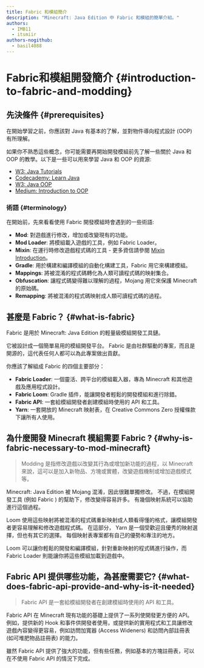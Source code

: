 ```yaml
---
title: Fabric 和模組簡介
description: "Minecraft: Java Edition 中 Fabric 和模組的簡單介紹。"
authors:
  - IMB11
  - itsmiir
authors-nogithub:
  - basil4088
---
```


# Fabric和模組開發簡介 {#introduction-to-fabric-and-modding}

## 先決條件 {#prerequisites}

在開始學習之前，你應該對 Java 有基本的了解，並對物件導向程式設計 (OOP) 有所理解。

如果你不熟悉這些概念，你可能需要再開始開發模組前先了解一些關於 Java 和 OOP 的教學。以下是一些可以用來學習 Java 和 OOP 的資源:

- [W3: Java Tutorials](https://www.w3schools.com/java/)
- [Codecademy: Learn Java](https://www.codecademy.com/learn/learn-java)
- [W3: Java OOP](https://www.w3schools.com/java/java_oop.asp)
- [Medium: Introduction to OOP](https://medium.com/@Adekola_Olawale/beginners-guide-to-object-oriented-programming-a94601ea2fbd)

### 術語 {#terminology}

在開始前，先來看看使用 Fabric 開發模組時會遇到的一些術語:

- **Mod**: 對遊戲進行修改，增加或改變現有的功能。
- **Mod Loader**: 將模組載入遊戲的工具，例如 Fabric Loader。
- **Mixin**: 在運行時修改遊戲程式碼的工具 - 更多資信請參閱 [Mixin Introduction](https://fabricmc.net/wiki/tutorial:mixin_introduction)。
- **Gradle**: 用於構建和編譯模組的自動化構建工具，Fabric 用它來構建模組。
- **Mappings**: 將被混淆的程式碼轉化為人類可讀程式碼的映射集合。
- **Obfuscation**: 讓程式碼變得難以理解的過程，Mojang 用它來保護 Minecraft 的原始碼。
- **Remapping**: 將被混淆的程式碼映射成人類可讀程式碼的過程。

## 甚麼是 Fabric？ {#what-is-fabric}

Fabric 是用於 Minecraft: Java Edition 的輕量級模組開發工具鏈。

它被設計成一個簡單易用的模組開發平台。 Fabric 是由社群驅動的專案，而且是開源的，這代表任何人都可以為此專案做出貢獻。

你應該了解組成 Fabric 的四個主要部分：

- **Fabric Loader**: 一個靈活、跨平台的模組載入器，專為 Minecraft 和其他遊戲及應用程式設計。
- **Fabric Loom**: Gradle 插件，能讓開發者輕鬆的開發模組和進行除錯。
- **Fabric API**: 一套給模組開發者創建模組時使用的 API 和工具。
- **Yarn**: 一套開放的 Minecraft 映射表，在 Creative Commons Zero 授權條款下讓所有人使用。

## 為什麼開發 Minecraft 模組需要 Fabric ? {#why-is-fabric-necessary-to-mod-minecraft}

> Modding 是指修改遊戲以改變其行為或增加新功能的過程，以 Minecraft 來說，這可以是加入新物品、方塊或實體，改變遊戲機制或增加遊戲模式等。

Minecraft: Java Edition 被 Mojang 混淆，因此很難單獨修改。 不過，在模組開發工具 (例如 Fabric ) 的幫助下，修改變得容易許多。 有幾個映射系統可以協助進行這個過程。

Loom 使用這些映射將被混淆的程式碼重新映射成人類看得懂的格式，讓模組開發者更容易理解和修改遊戲程式碼。 在這部分， Yarn 是一個受歡迎且優秀的映射選擇，但也有其它的選擇。 每個映射表專案都有自己的優勢和專注的地方。

Loom 可以讓你輕鬆的開發和編譯模組，針對重新映射的程式碼進行操作，而 Fabric Loader 則能讓你將這些模組加載到遊戲中。

## Fabric API 提供哪些功能，為甚麼需要它? {#what-does-fabric-api-provide-and-why-is-it-needed}

> Fabric API 是一套給模組開發者在創建模組時使用的 API 和工具。

Fabric API 在 Minecraft 現有功能的基礎上提供了一系列使開發更方便的 API。例如，提供新的 Hook 和事件供開發者使用，或提供新的實用程式和工具讓修改遊戲內容變得更容易，例如訪問加寬器 (Access Wideners) 和訪問內部註冊表 (如可堆肥物品註冊表) 的能力。

雖然 Fabric API 提供了強大的功能，但有些任務，例如基本的方塊註冊表，可以在不使用 Fabric API 的情況下完成。
